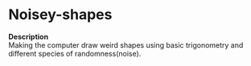 # Noisey-shapes
**Description** <br>
Making the computer draw weird shapes using basic trigonometry and different species of randomness(noise). <br>


